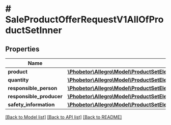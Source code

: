 # # SaleProductOfferRequestV1AllOfProductSetInner

## Properties

Name | Type | Description | Notes
------------ | ------------- | ------------- | -------------
**product** | [**\Phobetor\Allegro\Model\ProductSetElementProduct**](ProductSetElementProduct.md) |  | [optional]
**quantity** | [**\Phobetor\Allegro\Model\ProductSetElementQuantityQuantity**](ProductSetElementQuantityQuantity.md) |  | [optional]
**responsible_person** | [**\Phobetor\Allegro\Model\ProductSetElementResponsiblePersonRequestResponsiblePerson**](ProductSetElementResponsiblePersonRequestResponsiblePerson.md) |  | [optional]
**responsible_producer** | [**\Phobetor\Allegro\Model\ProductSetElementResponsibleProducerRequest**](ProductSetElementResponsibleProducerRequest.md) |  | [optional]
**safety_information** | [**\Phobetor\Allegro\Model\ProductSetElementSafetyInformation**](ProductSetElementSafetyInformation.md) |  | [optional]

[[Back to Model list]](../../README.md#models) [[Back to API list]](../../README.md#endpoints) [[Back to README]](../../README.md)
